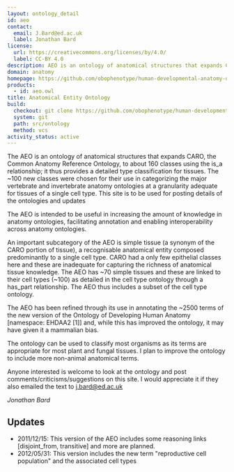 ```yaml
---
layout: ontology_detail
id: aeo
contact:
  email: J.Bard@ed.ac.uk
  label: Jonathan Bard
license:
  url: https://creativecommons.org/licenses/by/4.0/
  label: CC-BY 4.0
description: AEO is an ontology of anatomical structures that expands CARO, the Common Anatomy Reference Ontology
domain: anatomy
homepage: https://github.com/obophenotype/human-developmental-anatomy-ontology/
products:
  - id: aeo.owl
title: Anatomical Entity Ontology
build:
  checkout: git clone https://github.com/obophenotype/human-developmental-anatomy-ontology.git
  system: git
  path: src/ontology
  method: vcs
activity_status: active
---
```


The AEO is an ontology of anatomical structures that expands CARO, the Common Anatomy Reference Ontology, to about 160 classes using the is_a relationship; it thus provides a detailed type classification for tissues. The ~100 new classes were chosen for their use in categorizing the major vertebrate and invertebrate anatomy ontologies at a granularity adequate for tissues of a single cell type. This site is to be used for posting details of the ontologies and updates

The AEO is intended to be useful in increasing the amount of knowledge in anatomy ontologies, facilitating annotation and enabling interoperability across anatomy ontologies.

An important subcategory of the AEO is simple tissue (a synonym of the CARO portion of tissue), a recognisable anatomical entity composed predominantly to a single cell type. CARO had a only few epithelial classes here and these are inadequate for capturing the richness of anatomical tissue knowledge. The AEO has ~70 simple tissues and these are linked to their cell types (~100) as detailed in the cell type ontology through a has_part relationship. The AEO thus includes a subset of the cell type ontology.

The AEO has been refined through its use in annotating the ~2500 terms of the new version of the Ontology of Developing Human Anatomy [namespace: EHDAA2 [1]] and, while this has improved the ontology, it may have given it a mammalian bias.

The ontology can be used to classify most organisms as its terms are appropriate for most plant and fungal tissues. I plan to improve the ontology to include more non-animal anatomical terms.

Anyone interested is welcome to look at the ontology and post comments/criticisms/suggestions on this site. I would appreciate it if they also emailed the text to j.bard@ed.ac.uk

*Jonathan Bard*

## Updates

 * 2011/12/15: This version of the AEO includes some reasoning links [disjoint_from, transitive] and more are planned.
 * 2012/05/31: This version includes the new term "reproductive cell population" and the associated cell types 
